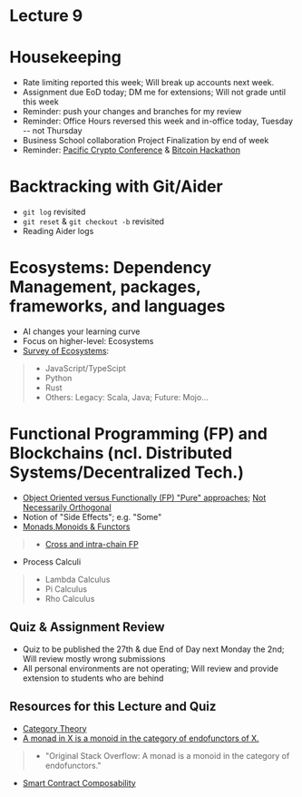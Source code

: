 # Lecture 9

# Housekeeping

- Rate limiting reported this week; Will break up accounts next week.
- Assignment due EoD today; DM me for extensions; Will not grade until this week
- Reminder: push your changes and branches for my review
- Reminder: Office Hours reversed this week and in-office today, Tuesday -- not Thursday
- Business School collaboration Project Finalization by end of week
- Reminder: [Pacific Crypto Conference](https://www.pacificbitcoin.com/) & [Bitcoin Hackathon](https://btcolympics.devpost.com/ )

# Backtracking with Git/Aider

- `git log` revisited
- `git reset` & `git checkout -b` revisited
- Reading Aider logs 

# Ecosystems: Dependency Management, packages, frameworks, and languages

- AI changes your learning curve 
- Focus on higher-level: Ecosystems
- [Survey of Ecosystems](./notes_lec9.md):
> * JavaScript/TypeScipt
> * Python
> * Rust
> * Others: Legacy: Scala, Java; Future: Mojo...

# Functional Programming (FP) and Blockchains (ncl. Distributed Systems/Decentralized Tech.)

- [Object Oriented versus Functionally (FP) "Pure" approaches](https://youtu.be/aoE-92Ac4zE?si=0BB3cp2blwqNlfsQ); [Not Necessarily Orthogonal](https://youtu.be/Z84Z1Fi-Hxs?si=1el9l76iq4IhqWqP)
- Notion of "Side Effects";  e.g. "Some"
- [ Monads,Monoids & Functors](https://blog.knoldus.com/basic-understanding-of-monads-monoids-and-functor/#:~:text=A%20monad%20can%20be%20seen,in%20the%20case%20of%20lists)
> * [Cross and intra-chain FP](https://medium.com/@mchammond/blockchain-interoperability-319bce3f9105)
- Process Calculi
> * Lambda Calculus
> * Pi Calculus
> * Rho Calculus

## Quiz & Assignment Review

* Quiz to be published the 27th & due End of Day next Monday the 2nd; Will review mostly wrong submissions
* All personal environments are not operating; Will review and provide extension to students who are behind

## Resources for this Lecture and Quiz

* [Category Theory](https://youtu.be/FQYOpD7tv30?si=HzxCfqc3b-YYBagH)
* [A monad in X is a monoid in the category of endofunctors of X.](https://youtu.be/ENo_B8CZNRQ?si=cWHxECf0kGpOkeqJ)
> * "Original Stack Overflow: A monad is a monoid in the category of endofunctors."
* [Smart Contract Composability](https://ethereum.org/en/developers/docs/smart-contracts/composability/)
